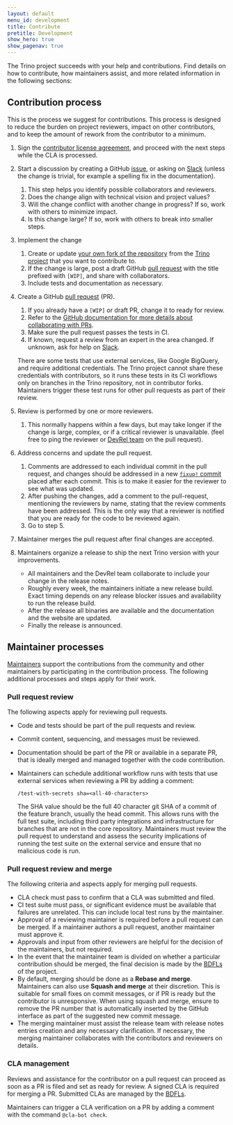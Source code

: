 ```yaml
---
layout: default
menu_id: development
title: Contribute
pretitle: Development
show_hero: true
show_pagenav: true
---
```



<div class="container container__development">

  <div class="row spacer-60">
  <div class="col-md-12">
<div markdown="1" class="leftcol widecol process">

The Trino project succeeds with your help and contributions. Find details on how
to contribute, how maintainers assist, and more related information in the
following sections:

## Contribution process

This is the process we suggest for contributions.  This process is designed to
reduce the burden on project reviewers, impact on other contributors, and to
keep the amount of rework from the contributor to a minimum.

1. Sign the [contributor license agreement]({{site.github_org_url}}/cla), and
   proceed with the next steps while the CLA is processed.

2. Start a discussion by creating a GitHub
   [issue]({{site.github_repo_url}}/issues), or asking on [Slack](/slack.html)
   (unless the change is trivial, for example a spelling fix in the
   documentation).

    1. This step helps you identify possible collaborators and reviewers.
    2. Does the change align with technical vision and project values?
    3. Will the change conflict with another change in progress? If so, work
       with others to minimize impact.
    4. Is this change large?  If so, work with others to break into smaller
       steps.

4. Implement the change

    1. Create or update [your own fork of the repository](https://docs.github.com/en/pull-requests/collaborating-with-pull-requests/working-with-forks/about-forks)
       from the [Trino project](https://github.com/trinodb) that you want to
       contribute to.
    2. If the change is large, post a draft GitHub
       [pull request]({{site.github_repo_url}}/pulls) with the title prefixed
       with `[WIP]`, and share with collaborators.
    3. Include tests and documentation as necessary.

5. Create a GitHub [pull request]({{site.github_repo_url}}/pulls) (PR).

    1. If you already have a `[WIP]` or draft PR, change it to ready for review.
    2. Refer to the [GitHub documentation for more details about collaborating with PRs](https://docs.github.com/en/pull-requests).
    3. Make sure the pull request passes the tests in CI.
    2. If known, request a review from an expert in the area changed. If
       unknown, ask for help on [Slack](/slack.html).

   There are some tests that use external services, like Google BigQuery, and
   require additional credentials. The Trino project cannot share these
   credentials with contributors, so it runs these tests in its CI workflows
   only on branches in the Trino repository, not in contributor forks.
   Maintainers trigger these test runs for other pull requests as part of their
   review.

6. Review is performed by one or more reviewers.

    1. This normally happens within a few days, but may take longer if the
       change is large, complex, or if a critical reviewer is unavailable. (feel
       free to ping the reviewer or [DevRel team](https://github.com/orgs/trinodb/teams/devrel/members)
       on the pull request).

7. Address concerns and update the pull request.

    1. Comments are addressed to each individual commit in the pull request, and
       changes should be addressed in a new
       [`fixup!` commit](https://git-scm.com/docs/git-commit#Documentation/git-commit.txt---fixupamendrewordltcommitgt)
       placed after each commit. This is to make it easier for the reviewer to
       see what was updated.
    2. After pushing the changes, add a comment to the pull-request, mentioning
       the reviewers by name, stating that the review comments have been
       addressed. This is the only way that a reviewer is notified that you are
       ready for the code to be reviewed again.
    3. Go to step 5.

8. Maintainer merges the pull request after final changes are accepted.

9. Maintainers organize a release to ship the next Trino version with your
   improvements.

    * All maintainers and the DevRel team collaborate to include your change in
      the release notes.
    * Roughly every week, the maintainers initiate a new release build. Exact
      timing depends on any release blocker issues and availability to run the
      release build.
    * After the release all binaries are available and the documentation and the
      website are updated.
    * Finally the release is announced.


## Maintainer processes

[Maintainers](./roles.html#maintainer) support the contributions from the
community and other maintainers by participating in the contribution process.
The following additional processes and steps apply for their work.

### Pull request review

The following aspects apply for reviewing pull requests.

* Code and tests should be part of the pull requests and review.
* Commit content, sequencing, and messages must be reviewed.
* Documentation should be part of the PR or available in a separate PR, that is
  ideally merged and managed together with the code contribution.
* Maintainers can schedule additional workflow runs with tests that use external
  services when reviewing a PR by adding a comment:

  ```
  /test-with-secrets sha=<all-40-characters>
  ```
  The SHA value should be the full 40 character git SHA of a commit of the
  feature branch, usually the head commit. This allows runs with the full test
  suite, including third party integrations and infrastructure for branches that
  are not in the core repository. Maintainers must review the pull request to
  understand and assess the security implications of running the test suite on
  the external service and ensure that no malicious code is run.

### Pull request review and  merge

The following criteria and aspects apply for merging pull requests.

* CLA check must pass to confirm that a CLA was submitted and filed.
* CI test suite must pass, or significant evidence must be available that
  failures are unrelated. This can include local test runs by the maintainer.
* Approval of a reviewing maintainer is required before a pull request can be
  merged. If a maintainer authors a pull request, another maintainer must
  approve it.
* Approvals and input from other reviewers are helpful for the decision of the
  maintainers, but not required.
* In the event that the maintainer team is divided on whether a particular
  contribution should be merged, the final decision is made by the
  [BDFLs](./roles.html#bdfl) of the project.
* By default, merging should be done as a **Rebase and merge**. Maintainers can
  also use **Squash and merge** at their discretion. This is suitable for small
  fixes on commit messages, or if PR is ready but the contributor is
  unresponsive. When using squash and merge, ensure to remove the PR number that
  is automatically inserted by the GitHub interface as part of the suggested new
  commit message.
* The merging maintainer must assist the release team with release notes entries
  creation and any necessary clarification. If necessary, the merging maintainer
  collaborates with the contributors and reviewers on details.

### CLA management

Reviews and assistance for the contributor on a pull request can proceed as soon
as a PR is filed and set as ready for review. A signed CLA is required for
merging a PR. Submitted CLAs are managed by the [BDFLs](./roles.html#bdfl).

Maintainers can trigger a CLA verification on a PR by adding a comment with the
command `@cla-bot check`.
</div>
</div>
</div>
</div>
